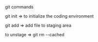 git commands

git init => to initialize the coding environment

git add => add file to staging area

to unstage => git rm --cached <file>


